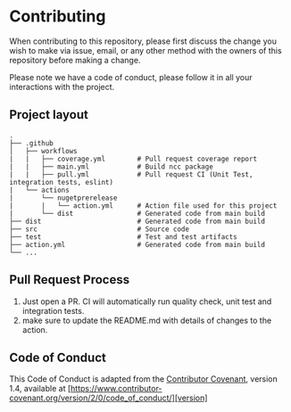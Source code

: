 # Contributing

When contributing to this repository, please first discuss the change you wish to make via issue,
email, or any other method with the owners of this repository before making a change. 

Please note we have a code of conduct, please follow it in all your interactions with the project.

## Project layout
    .
    ├── .github
    │   ├── workflows
    |   |   ├── coverage.yml        # Pull request coverage report
    |   |   ├── main.yml            # Build ncc package 
    |   |   ├── pull.yml            # Pull request CI (Unit Test, integration tests, eslint)
    |   └── actions                 
    |       └── nugetprerelease 
    |       |   └── action.yml      # Action file used for this project
    |       └── dist                # Generated code from main build
    ├── dist                        # Generated code from main build
    ├── src                         # Source code
    ├── test                        # Test and test artifacts
    ├── action.yml                  # Generated code from main build
    └── ...
   
## Pull Request Process

1. Just open a PR. CI will automatically run quality check, unit test and integration tests.
2. make sure to update the README.md with details of changes to the action.

## Code of Conduct

This Code of Conduct is adapted from the [Contributor Covenant][homepage], version 1.4,
available at [https://www.contributor-covenant.org/version/2/0/code_of_conduct/][version]

[homepage]: http://contributor-covenant.org
[version]: https://www.contributor-covenant.org/version/2/0/code_of_conduct/
